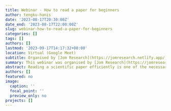 ```yaml
---
title: Webinar - How to read a paper for beginners
author: tengku-hanis
date: '2023-08-17T20:30:00Z'
date_end: '2023-08-17T22:00:00Z'
slug: webinar-how-to-read-a-paper-for-beginners
categories: []
tags: []
authors: []
lastmod: '2023-09-17T14:17:32+08:00'
location: Virtual (Google Meet)
subtitle: Organised by [Jom Research](https://jomresearch.netlify.app/)
summary: This webinar was organised by [Jom Research](https://jomresearch.netlify.app/). The slides and recording of the webinar is available for purchase at [Jom Research website](https://jomresearch.netlify.app/webinar_detail/2023-09-07-how-to-read-a-paper-for-beginners/).
abstract: Reading a scientific paper efficiently is one of the necessary skills needed in becoming a good researcher. This webinar covered all the necessary information required to become efficient in reading a scientific paper. This webinar was aimed for the beginners to develop their basic skills to survive in a research world. The slides and recording of the webinar is available for purchase at [Jom Research website](https://jomresearch.netlify.app/webinar_detail/2023-09-07-how-to-read-a-paper-for-beginners/).
authors: []
featured: no
image:
  caption: ''
  focal_point: ''
  preview_only: no
projects: []
---
```

